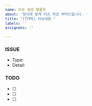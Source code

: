 ```yaml
---
name: 이슈 생성 템플릿
about: '형식에 맞게 이슈 작성 부탁드립니다. '
title: "[TYPE] 이슈내용 "
labels: ''
assignees: ''

---
```


### ISSUE

- Type: 
- Detail: 

### TODO

- [ ]  
- [ ]  
- [ ]
